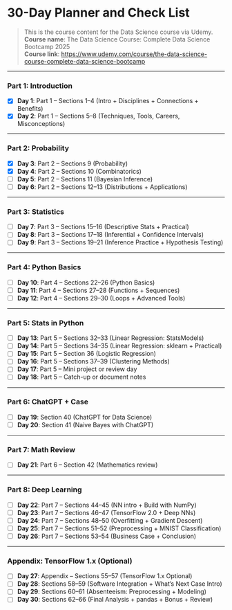 # 30-Day Planner and Check List
> This is the course content for the Data Science course via Udemy. <br>
> **Course name**: The Data Science Course: Complete Data Science Bootcamp 2025 <br>
> **Course link**: https://www.udemy.com/course/the-data-science-course-complete-data-science-bootcamp <br>
***
### Part 1: Introduction
- [x] **Day 1**: Part 1 – Sections 1–4 (Intro + Disciplines + Connections + Benefits)  
- [x] **Day 2**: Part 1 – Sections 5–8 (Techniques, Tools, Careers, Misconceptions)  
***
### Part 2: Probability
- [x] **Day 3**: Part 2 – Sections 9 (Probability)  
- [x] **Day 4**: Part 2 – Sections 10 (Combinatorics)  
- [ ] **Day 5**: Part 2 – Sections 11 (Bayesian Inference)
- [ ] **Day 6**: Part 2 – Sections 12–13 (Distributions + Applications)  
***
### Part 3: Statistics
- [ ] **Day 7**: Part 3 – Sections 15–16 (Descriptive Stats + Practical)  
- [ ] **Day 8**: Part 3 – Sections 17–18 (Inferential + Confidence Intervals)  
- [ ] **Day 9**: Part 3 – Sections 19–21 (Inference Practice + Hypothesis Testing)  
***
### Part 4: Python Basics
- [ ] **Day 10**: Part 4 – Sections 22–26 (Python Basics)  
- [ ] **Day 11**: Part 4 – Sections 27–28 (Functions + Sequences)  
- [ ] **Day 12**: Part 4 – Sections 29–30 (Loops + Advanced Tools)  
***             
### Part 5: Stats in Python
- [ ] **Day 13**: Part 5 – Sections 32–33 (Linear Regression: StatsModels)  
- [ ] **Day 14**: Part 5 – Sections 34–35 (Linear Regression: sklearn + Practical)  
- [ ] **Day 15**: Part 5 – Section 36 (Logistic Regression)  
- [ ] **Day 16**: Part 5 – Sections 37–39 (Clustering Methods)  
- [ ] **Day 17**: Part 5 – Mini project or review day  
- [ ] **Day 18**: Part 5 – Catch-up or document notes  
***
### Part 6: ChatGPT + Case
- [ ] **Day 19**: Section 40 (ChatGPT for Data Science)  
- [ ] **Day 20**: Section 41 (Naive Bayes with ChatGPT)  
***
### Part 7: Math Review
- [ ] **Day 21**: Part 6 – Section 42 (Mathematics review)  
***
### Part 8: Deep Learning
- [ ] **Day 22**: Part 7 – Sections 44–45 (NN intro + Build with NumPy)  
- [ ] **Day 23**: Part 7 – Sections 46–47 (TensorFlow 2.0 + Deep NNs)  
- [ ] **Day 24**: Part 7 – Sections 48–50 (Overfitting + Gradient Descent)  
- [ ] **Day 25**: Part 7 – Sections 51–52 (Preprocessing + MNIST Classification)  
- [ ] **Day 26**: Part 7 – Sections 53–54 (Business Case + Conclusion)  
***
### Appendix: TensorFlow 1.x (Optional)
- [ ] **Day 27**: Appendix – Sections 55–57 (TensorFlow 1.x Optional)  
- [ ] **Day 28**: Sections 58–59 (Software Integration + What’s Next Case Intro)  
- [ ] **Day 29**: Sections 60–61 (Absenteeism: Preprocessing + Modeling)  
- [ ] **Day 30**: Sections 62–66 (Final Analysis + pandas + Bonus + Review)
